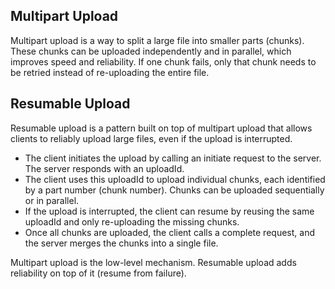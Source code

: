 ## Multipart Upload
Multipart upload is a way to split a large file into smaller parts (chunks). These chunks can be uploaded independently and in parallel, which improves speed and reliability. If one chunk fails, only that chunk needs to be retried instead of re-uploading the entire file.

## Resumable Upload
Resumable upload is a pattern built on top of multipart upload that allows clients to reliably upload large files, even if the upload is interrupted.
* The client initiates the upload by calling an initiate request to the server. The server responds with an uploadId.
* The client uses this uploadId to upload individual chunks, each identified by a part number (chunk number). Chunks can be uploaded sequentially or in parallel.
* If the upload is interrupted, the client can resume by reusing the same uploadId and only re-uploading the missing chunks.
* Once all chunks are uploaded, the client calls a complete request, and the server merges the chunks into a single file.

Multipart upload is the low-level mechanism.
Resumable upload adds reliability on top of it (resume from failure).
